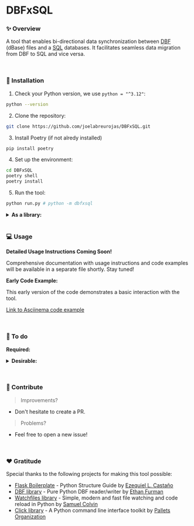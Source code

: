 # DBFxSQL


### ✨ Overview

A tool that enables bi-directional data synchronization between [DBF](https://en.wikipedia.org/wiki/DBF) (dBase) files and a [SQL](https://en.wikipedia.org/wiki/SQL) databases. It facilitates seamless data migration from DBF to SQL and vice versa.

&nbsp;

### 🔌 Installation

1. Check your Python version, we use `python = "^3.12"`:

```bash
python --version
```

2. Clone the repository:

```bash
git clone https://github.com/joelabreurojas/DBFxSQL.git
```

3. Install Poetry (if not alredy installed)

```bash
pip install poetry
```

4. Set up the environment:

```bash
cd DBFxSQL
poetry shell
poetry install
```

5. Run the tool:

```bash
python run.py # python -m dbfxsql
```

<details>
  <summary><strong>As a library:</strong></summary>
  <br>
  <ol>

1. Clone the repository:

```bash
git clone https://github.com/joelabreurojas/DBFxSQL.git
```

2. Install the project as a Python library:

```bash
cd DBFxSQL
pip install .
````

3. Run the tool:

```bash
dbfxsql
```
  </ol>
</details>
&nbsp;

### 💻 Usage

**Detailed Usage Instructions Coming Soon!**

Comprehensive documentation with usage instructions and code examples will be available in a separate file shortly. Stay tuned!

**Early Code Example:**

This early version of the code demonstrates a basic interaction with the tool.

[Link to Asciinema code example](https://asciinema.org/a/675516)

&nbsp;

### 📝 To do

**Required:**
<details>
  <summary><strong>Desirable:</strong></summary>
  <br>
  <ul>
      <li>[ ] Rename triggers.</li>
      <li>[ ] Improve store procedure write_file (use CLR procedures).</li>
      <li>[ ] Option to initialize triggers/procedures.</li>
      <li>[ ] Fix timetuple issues in DBF by using a string as a date.</li>
      <li>[ ] Add loading bar during migration.</li>
      <li>[ ] Create a changelog.</li>
      <li>[ ] Specify temporary files to listen on in configuration.</li>
      <li>[ ] Specify migration order into the configuration.</li>
      <li>[ ] Add CDC to SQL.</li>
      <li>[ ] Balance rows for indirect table relationships.</li>
      <li>[ ] Implement field target for indirect table relationships.</li>
      <li>[ ] Recognize indirect table relationships by their target tables.</li>
      <li>[ ] Balance the number of rows between indirect table relationships (large over small).</li>
      <li>[ ] Apply synchronization by target fields when they exist.</li>
      <li>[ ] Standardize automatic synchronization checks.</li>
      <li>[ ] New incremental cli workflow.</li>
      <li>[ ] Implement more abstraction in controllers.</li>
      <li>[ ] Group origin tables by destiny tables to optimize read queries during migration.</li>
      <li>[ ] Add FIELDS options to filter read requests.</li>
      <li>[ ] Configuration commands for uploading and editing.</li>
      <li>[ ] Validate existence of received field type.</li>
      <li>[ ] Validate KeyErrors for invalid fields.</li>
      <li>[ ] Validate type lengths and names for consistency between DBF and SQL.</li>
      <li>[ ] Public project documentation.</li>
      <li>[ ] Command Query Responsibility Segregation (CQRS) pattern implementation.</li>
      <li>[ ] Released as a Python library.</li>
      <li>[ ] Development of a GUI to manage DBF and SQL.</li>
  </ul>
</details>

&nbsp;

### 👐 Contribute

> Improvements?

- Don't hesitate to create a PR.

> Problems?

- Feel free to open a new issue!

&nbsp;

### ❤️  Gratitude

Special thanks to the following projects for making this tool possible:

- [Flask Boilerplate](https://www.youtube.com/watch?v=TTYdcZ4aYz8&feature=youtu.be) - Python Structure Guide by [Ezequiel L. Castaño](https://github.com/ELC)
- [DBF library](https://github.com/ethanfurman/dbf/tree/master/dbf) - Pure Python DBF reader/writer by [Ethan Furman](https://github.com/ethanfurman)
- [Watchfiles library](https://watchfiles.helpmanual.io) - Simple, modern and fast file watching and code reload in Python by [Samuel Colvin](https://github.com/samuelcolvin)
- [Click library](https://click.palletsprojects.com/en/) - A Python command line interface toolkit by [Pallets Organization](https://github.com/pallets)

